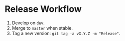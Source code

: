 # Release Workflow

1. Develop on `dev`.
2. Merge to `master` when stable.
3. Tag a new version: `git tag -a vX.Y.Z -m "Release"`.
